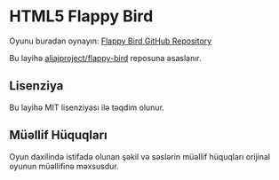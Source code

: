 # HTML5 Flappy Bird

Oyunu buradan oynayın: [Flappy Bird GitHub Repository](https://github.com/aliajproject/flappy-bird)

Bu layihə [aliajproject/flappy-bird](https://github.com/aliajproject/flappy-bird) reposuna əsaslanır.

## Lisenziya

Bu layihə MIT lisenziyası ilə təqdim olunur.

## Müəllif Hüquqları

Oyun daxilində istifadə olunan şəkil və səslərin müəllif hüquqları orijinal oyunun müəllifinə məxsusdur.
